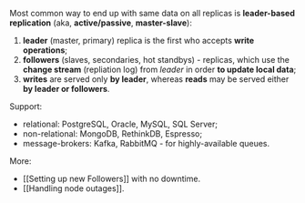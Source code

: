 Most common way to end up with same data on all replicas is **leader-based  replication** (aka, **active/passive**, **master-slave**):
1. **leader** (master, primary) replica is the first who accepts **write operations**;
2. **followers** (slaves, secondaries, hot standbys) - replicas, which use the **change stream** (repliation log) from *leader* in order **to update local data**;
3. **writes** are served only **by leader**, whereas **reads** may be served either **by leader or followers**.

Support:
- relational: PostgreSQL, Oracle, MySQL, SQL Server;
- non-relational: MongoDB, RethinkDB, Espresso;
- message-brokers: Kafka, RabbitMQ - for highly-available queues.

More:
- [[Setting up new Followers]] with no downtime.
- [[Handling node outages]].